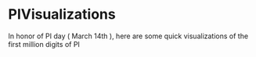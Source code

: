 # PIVisualizations
In honor of PI day ( March 14th ), here are some quick visualizations of the first million digits of PI
